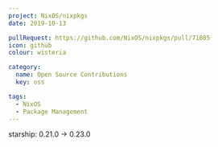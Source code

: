 ```yaml
---
project: NixOS/nixpkgs
date: 2019-10-13

pullRequest: https://github.com/NixOS/nixpkgs/pull/71085
icon: github
colour: wisteria

category:
  name: Open Source Contributions
  key: oss

tags:
  - NixOS
  - Package Management
---
```

starship: 0.21.0 -> 0.23.0
